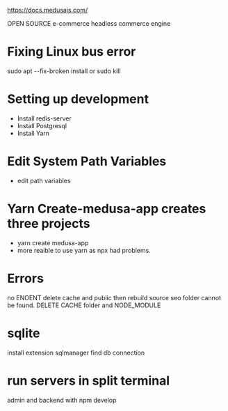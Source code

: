 https://docs.medusajs.com/

OPEN SOURCE e-commerce headless commerce engine

# Fixing Linux bus error
sudo apt --fix-broken install or sudo kill

# Setting up development

- Install redis-server
- Install Postgresql 
- Install Yarn

# Edit System Path Variables

- edit path variables

# Yarn Create-medusa-app creates three projects

- yarn create medusa-app
- more reaible to use yarn as npx had problems.

# Errors
no ENOENT delete cache and public then rebuild source
seo folder cannot be found. DELETE CACHE folder and NODE_MODULE

# sqlite
install extension sqlmanager find db connection 

# run servers in split terminal
admin and backend with npm develop